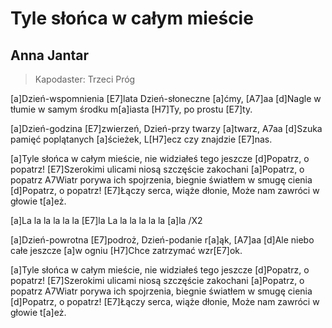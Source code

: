 # Tyle słońca w całym mieście
## Anna Jantar
> Kapodaster: Trzeci Próg


[a]Dzień-wspomnienia [E7]lata
Dzień-słoneczne [a]ćmy, [A7]aa
[d]Nagle w tłumie w samym środku m[a]iasta
[H7]Ty, po prostu [E7]ty.

[a]Dzień-godzina [E7]zwierzeń,
Dzień-przy twarzy [a]twarz, A7aa
[d]Szuka pamięć poplątanych [a]ścieżek,
L[H7]ecz czy znajdzie [E7]nas.

[a]Tyle słońca w całym mieście, nie widziałeś tego jeszcze
[d]Popatrz, o popatrz!
[E7]Szerokimi ulicami niosą szczęście zakochani
[a]Popatrz, o popatrz
A7Wiatr porywa ich spojrzenia, biegnie światłem w smugę cienia
[d]Popatrz, o popatrz!
[E7]Łączy serca, wiąże dłonie,
Może nam zawróci w głowie t[a]eż.

[a]La la la la la la [E7]la
La la la la la la [a]la /X2

[a]Dzień-powrotna [E7]podroż,
Dzień-podanie r[a]ąk, [A7]aa
[d]Ale niebo całe jeszcze [a]w ogniu
[H7]Chce zatrzymać wzr[E7]ok.

[a]Tyle słońca w całym mieście, nie widziałeś tego jeszcze
[d]Popatrz, o popatrz!
[E7]Szerokimi ulicami niosą szczęście zakochani
[a]Popatrz, o popatrz
A7Wiatr porywa ich spojrzenia, biegnie światłem w smugę cienia
[d]Popatrz, o popatrz!
[E7]Łączy serca, wiąże dłonie,
Może nam zawróci w głowie t[a]eż.


